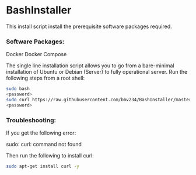 # BashInstaller

This install script install the prerequisite software packages required.

### Software Packages:

Docker
Docker Compose

The single line installation script allows you to go from a bare-minimal installation of Ubuntu or Debian (Server) to fully operational server. Run the following steps from a root shell:

```bash
sudo bash
<password>
sudo curl https://raw.githubusercontent.com/bmv234/BashInstaller/master/install.sh | bash
<password>
```

### Troubleshooting:

If you get the following error:

sudo: curl: command not found

Then run the following to install curl:

```bash
sudo apt-get install curl -y
```
